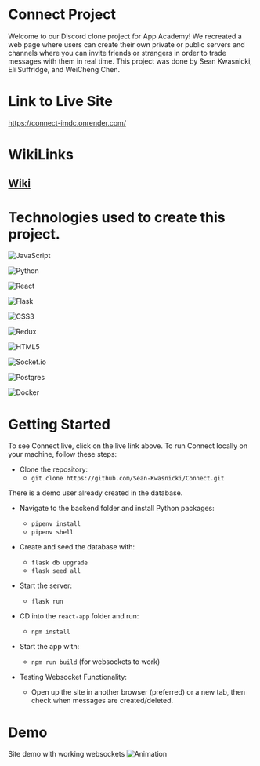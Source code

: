 # Connect Project
Welcome to our Discord clone project for App Academy! We recreated a web page where users can create their own private or public servers and channels where you can invite friends or strangers in order to trade messages with them in real time. This project was done by Sean Kwasnicki, Eli Suffridge, and WeiCheng Chen.

# Link to Live Site
https://connect-imdc.onrender.com/

# WikiLinks
## [Wiki](https://github.com/Sean-Kwasnicki/Connect/wiki)

# Technologies used to create this project. 
![JavaScript](https://img.shields.io/badge/javascript-%23323330.svg?style=for-the-badge&logo=javascript&logoColor=%23F7DF1E)

![Python](https://img.shields.io/badge/python-3670A0?style=for-the-badge&logo=python&logoColor=ffdd54)

![React](https://img.shields.io/badge/react-%2320232a.svg?style=for-the-badge&logo=react&logoColor=%2361DAFB)

![Flask](https://img.shields.io/badge/flask-%23000.svg?style=for-the-badge&logo=flask&logoColor=white)

![CSS3](https://img.shields.io/badge/css3-%231572B6.svg?style=for-the-badge&logo=css3&logoColor=white)

![Redux](https://img.shields.io/badge/redux-%23593d88.svg?style=for-the-badge&logo=redux&logoColor=white)

![HTML5](https://img.shields.io/badge/html5-%23E34F26.svg?style=for-the-badge&logo=html5&logoColor=white)

![Socket.io](https://img.shields.io/badge/Socket.io-black?style=for-the-badge&logo=socket.io&badgeColor=010101)

![Postgres](https://img.shields.io/badge/postgres-%23316192.svg?style=for-the-badge&logo=postgresql&logoColor=white)

![Docker](https://img.shields.io/badge/docker-%230db7ed.svg?style=for-the-badge&logo=docker&logoColor=white)



# Getting Started

To see Connect live, click on the live link above. To run Connect locally on your machine, follow these steps:

* Clone the repository:
  * `git clone https://github.com/Sean-Kwasnicki/Connect.git`

There is a demo user already created in the database.

* Navigate to the backend folder and install Python packages:
  * `pipenv install`
  * `pipenv shell`

* Create and seed the database with:
  * `flask db upgrade`
  * `flask seed all`

* Start the server:
  * `flask run`

* CD into the `react-app` folder and run:
  * `npm install`

* Start the app with:
  * `npm run build` (for websockets to work)

* Testing Websocket Functionality:
  * Open up the site in another browser (preferred) or a new tab, then check when messages are created/deleted.

# Demo
   
   Site demo with working websockets
   ![Animation]([https://user-images.githubusercontent.com/55769045/167316186-6807e0d5-cc19-47b9-92c2-6c0d13430b96.gif](https://s1.ezgif.com/tmp/ezgif-1-9e8caaec25.gif))
